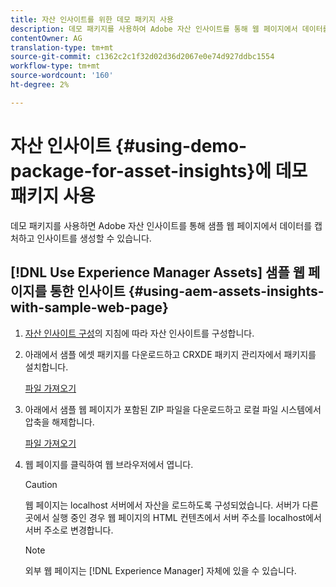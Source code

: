 ```yaml
---
title: 자산 인사이트를 위한 데모 패키지 사용
description: 데모 패키지를 사용하여 Adobe 자산 인사이트를 통해 웹 페이지에서 데이터를 캡처하고 인사이트를 생성할 수 있습니다.
contentOwner: AG
translation-type: tm+mt
source-git-commit: c1362c2c1f32d02d36d2067e0e74d927ddbc1554
workflow-type: tm+mt
source-wordcount: '160'
ht-degree: 2%

---
```



# 자산 인사이트 {#using-demo-package-for-asset-insights}에 데모 패키지 사용

데모 패키지를 사용하면 Adobe 자산 인사이트를 통해 샘플 웹 페이지에서 데이터를 캡처하고 인사이트를 생성할 수 있습니다.

## [!DNL Use Experience Manager Assets] 샘플 웹 페이지를 통한 인사이트   {#using-aem-assets-insights-with-sample-web-page}

1. [자산 인사이트 구성](configure-asset-insights.md)의 지침에 따라 자산 인사이트를 구성합니다.
1. 아래에서 샘플 에셋 패키지를 다운로드하고 CRXDE 패키지 관리자에서 패키지를 설치합니다.

   [파일 가져오기](assets/insightsdemo.zip)

1. 아래에서 샘플 웹 페이지가 포함된 ZIP 파일을 다운로드하고 로컬 파일 시스템에서 압축을 해제합니다.

   [파일 가져오기](assets/demosite.zip)

1. 웹 페이지를 클릭하여 웹 브라우저에서 엽니다.

   >[!CAUTION]
   >
   >웹 페이지는 localhost 서버에서 자산을 로드하도록 구성되었습니다. 서버가 다른 곳에서 실행 중인 경우 웹 페이지의 HTML 컨텐츠에서 서버 주소를 localhost에서 서버 주소로 변경합니다.

   >[!NOTE]
   >
   >외부 웹 페이지는 [!DNL Experience Manager] 자체에 있을 수 있습니다.
